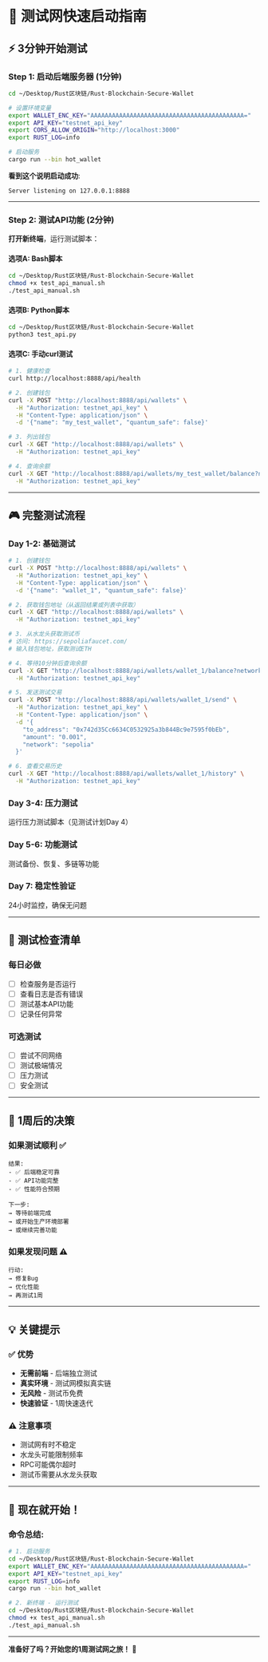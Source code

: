 # 🚀 测试网快速启动指南

## ⚡ 3分钟开始测试

### **Step 1: 启动后端服务器** (1分钟)

```bash
cd ~/Desktop/Rust区块链/Rust-Blockchain-Secure-Wallet

# 设置环境变量
export WALLET_ENC_KEY="AAAAAAAAAAAAAAAAAAAAAAAAAAAAAAAAAAAAAAAAAAA="
export API_KEY="testnet_api_key"
export CORS_ALLOW_ORIGIN="http://localhost:3000"
export RUST_LOG=info

# 启动服务
cargo run --bin hot_wallet
```

**看到这个说明启动成功**:
```
Server listening on 127.0.0.1:8888
```

---

### **Step 2: 测试API功能** (2分钟)

**打开新终端**，运行测试脚本：

#### **选项A: Bash脚本**
```bash
cd ~/Desktop/Rust区块链/Rust-Blockchain-Secure-Wallet
chmod +x test_api_manual.sh
./test_api_manual.sh
```

#### **选项B: Python脚本**
```bash
cd ~/Desktop/Rust区块链/Rust-Blockchain-Secure-Wallet
python3 test_api.py
```

#### **选项C: 手动curl测试**
```bash
# 1. 健康检查
curl http://localhost:8888/api/health

# 2. 创建钱包
curl -X POST "http://localhost:8888/api/wallets" \
  -H "Authorization: testnet_api_key" \
  -H "Content-Type: application/json" \
  -d '{"name": "my_test_wallet", "quantum_safe": false}'

# 3. 列出钱包
curl -X GET "http://localhost:8888/api/wallets" \
  -H "Authorization: testnet_api_key"

# 4. 查询余额
curl -X GET "http://localhost:8888/api/wallets/my_test_wallet/balance?network=sepolia" \
  -H "Authorization: testnet_api_key"
```

---

## 🎮 **完整测试流程**

### **Day 1-2: 基础测试**

```bash
# 1. 创建钱包
curl -X POST "http://localhost:8888/api/wallets" \
  -H "Authorization: testnet_api_key" \
  -H "Content-Type: application/json" \
  -d '{"name": "wallet_1", "quantum_safe": false}'

# 2. 获取钱包地址（从返回结果或列表中获取）
curl -X GET "http://localhost:8888/api/wallets" \
  -H "Authorization: testnet_api_key"

# 3. 从水龙头获取测试币
# 访问: https://sepoliafaucet.com/
# 输入钱包地址，获取测试ETH

# 4. 等待10分钟后查询余额
curl -X GET "http://localhost:8888/api/wallets/wallet_1/balance?network=sepolia" \
  -H "Authorization: testnet_api_key"

# 5. 发送测试交易
curl -X POST "http://localhost:8888/api/wallets/wallet_1/send" \
  -H "Authorization: testnet_api_key" \
  -H "Content-Type: application/json" \
  -d '{
    "to_address": "0x742d35Cc6634C0532925a3b844Bc9e7595f0bEb",
    "amount": "0.001",
    "network": "sepolia"
  }'

# 6. 查看交易历史
curl -X GET "http://localhost:8888/api/wallets/wallet_1/history" \
  -H "Authorization: testnet_api_key"
```

### **Day 3-4: 压力测试**

运行压力测试脚本（见测试计划Day 4）

### **Day 5-6: 功能测试**

测试备份、恢复、多链等功能

### **Day 7: 稳定性验证**

24小时监控，确保无问题

---

## 📝 **测试检查清单**

### **每日必做**
- [ ] 检查服务是否运行
- [ ] 查看日志是否有错误
- [ ] 测试基本API功能
- [ ] 记录任何异常

### **可选测试**
- [ ] 尝试不同网络
- [ ] 测试极端情况
- [ ] 压力测试
- [ ] 安全测试

---

## 🎯 **1周后的决策**

### **如果测试顺利** ✅
```
结果:
- ✅ 后端稳定可靠
- ✅ API功能完整
- ✅ 性能符合预期

下一步:
→ 等待前端完成
→ 或开始生产环境部署
→ 或继续完善功能
```

### **如果发现问题** ⚠️
```
行动:
→ 修复Bug
→ 优化性能
→ 再测试1周
```

---

## 💡 **关键提示**

### ✅ **优势**
- **无需前端** - 后端独立测试
- **真实环境** - 测试网模拟真实链
- **无风险** - 测试币免费
- **快速验证** - 1周快速迭代

### ⚠️ **注意事项**
- 测试网有时不稳定
- 水龙头可能限制频率
- RPC可能偶尔超时
- 测试币需要从水龙头获取

---

## 🚀 **现在就开始！**

### **命令总结**:
```bash
# 1. 启动服务
cd ~/Desktop/Rust区块链/Rust-Blockchain-Secure-Wallet
export WALLET_ENC_KEY="AAAAAAAAAAAAAAAAAAAAAAAAAAAAAAAAAAAAAAAAAAA="
export API_KEY="testnet_api_key"
export RUST_LOG=info
cargo run --bin hot_wallet

# 2. 新终端 - 运行测试
cd ~/Desktop/Rust区块链/Rust-Blockchain-Secure-Wallet
chmod +x test_api_manual.sh
./test_api_manual.sh
```

---

**准备好了吗？开始您的1周测试网之旅！** 🎉

